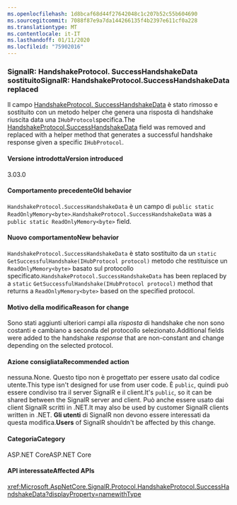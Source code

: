 ```yaml
---
ms.openlocfilehash: 1d8bcaf68d44f27642048c1c207b52c55b604690
ms.sourcegitcommit: 7088f87e9a7da144266135f4b2397e611cf0a228
ms.translationtype: MT
ms.contentlocale: it-IT
ms.lasthandoff: 01/11/2020
ms.locfileid: "75902016"
---
```

### <a name="signalr-handshakeprotocolsuccesshandshakedata-replaced"></a><span data-ttu-id="274c3-101">SignalR: HandshakeProtocol. SuccessHandshakeData sostituito</span><span class="sxs-lookup"><span data-stu-id="274c3-101">SignalR: HandshakeProtocol.SuccessHandshakeData replaced</span></span>

<span data-ttu-id="274c3-102">Il campo [HandshakeProtocol. SuccessHandshakeData](https://github.com/dotnet/aspnetcore/blob/c5b2bc0df2a0027832bf7d01dfb19ca39cd08ae6/src/SignalR/common/SignalR.Common/src/Protocol/HandshakeProtocol.cs#L27) è stato rimosso e sostituito con un metodo helper che genera una risposta di handshake riuscita data una `IHubProtocol`specifica.</span><span class="sxs-lookup"><span data-stu-id="274c3-102">The [HandshakeProtocol.SuccessHandshakeData](https://github.com/dotnet/aspnetcore/blob/c5b2bc0df2a0027832bf7d01dfb19ca39cd08ae6/src/SignalR/common/SignalR.Common/src/Protocol/HandshakeProtocol.cs#L27) field was removed and replaced with a helper method that generates a successful handshake response given a specific `IHubProtocol`.</span></span>

#### <a name="version-introduced"></a><span data-ttu-id="274c3-103">Versione introdotta</span><span class="sxs-lookup"><span data-stu-id="274c3-103">Version introduced</span></span>

<span data-ttu-id="274c3-104">3.0</span><span class="sxs-lookup"><span data-stu-id="274c3-104">3.0</span></span>

#### <a name="old-behavior"></a><span data-ttu-id="274c3-105">Comportamento precedente</span><span class="sxs-lookup"><span data-stu-id="274c3-105">Old behavior</span></span>

<span data-ttu-id="274c3-106">`HandshakeProtocol.SuccessHandshakeData` è un campo di `public static ReadOnlyMemory<byte>`.</span><span class="sxs-lookup"><span data-stu-id="274c3-106">`HandshakeProtocol.SuccessHandshakeData` was a `public static ReadOnlyMemory<byte>` field.</span></span>

#### <a name="new-behavior"></a><span data-ttu-id="274c3-107">Nuovo comportamento</span><span class="sxs-lookup"><span data-stu-id="274c3-107">New behavior</span></span>

<span data-ttu-id="274c3-108">`HandshakeProtocol.SuccessHandshakeData` è stato sostituito da un `static` `GetSuccessfulHandshake(IHubProtocol protocol)` metodo che restituisce un `ReadOnlyMemory<byte>` basato sul protocollo specificato.</span><span class="sxs-lookup"><span data-stu-id="274c3-108">`HandshakeProtocol.SuccessHandshakeData` has been replaced by a `static` `GetSuccessfulHandshake(IHubProtocol protocol)` method that returns a `ReadOnlyMemory<byte>` based on the specified protocol.</span></span>

#### <a name="reason-for-change"></a><span data-ttu-id="274c3-109">Motivo della modifica</span><span class="sxs-lookup"><span data-stu-id="274c3-109">Reason for change</span></span>

<span data-ttu-id="274c3-110">Sono stati aggiunti ulteriori campi alla _risposta_ di handshake che non sono costanti e cambiano a seconda del protocollo selezionato.</span><span class="sxs-lookup"><span data-stu-id="274c3-110">Additional fields were added to the handshake _response_ that are non-constant and change depending on the selected protocol.</span></span>

#### <a name="recommended-action"></a><span data-ttu-id="274c3-111">Azione consigliata</span><span class="sxs-lookup"><span data-stu-id="274c3-111">Recommended action</span></span>

<span data-ttu-id="274c3-112">nessuna.</span><span class="sxs-lookup"><span data-stu-id="274c3-112">None.</span></span> <span data-ttu-id="274c3-113">Questo tipo non è progettato per essere usato dal codice utente.</span><span class="sxs-lookup"><span data-stu-id="274c3-113">This type isn't designed for use from user code.</span></span> <span data-ttu-id="274c3-114">È `public`, quindi può essere condiviso tra il server SignalR e il client.</span><span class="sxs-lookup"><span data-stu-id="274c3-114">It's `public`, so it can be shared between the SignalR server and client.</span></span> <span data-ttu-id="274c3-115">Può anche essere usato dai client SignalR scritti in .NET.</span><span class="sxs-lookup"><span data-stu-id="274c3-115">It may also be used by customer SignalR clients written in .NET.</span></span> <span data-ttu-id="274c3-116">**Gli utenti** di SignalR non devono essere interessati da questa modifica.</span><span class="sxs-lookup"><span data-stu-id="274c3-116">**Users** of SignalR shouldn't be affected by this change.</span></span>

#### <a name="category"></a><span data-ttu-id="274c3-117">Categoria</span><span class="sxs-lookup"><span data-stu-id="274c3-117">Category</span></span>

<span data-ttu-id="274c3-118">ASP.NET Core</span><span class="sxs-lookup"><span data-stu-id="274c3-118">ASP.NET Core</span></span>

#### <a name="affected-apis"></a><span data-ttu-id="274c3-119">API interessate</span><span class="sxs-lookup"><span data-stu-id="274c3-119">Affected APIs</span></span>

<xref:Microsoft.AspNetCore.SignalR.Protocol.HandshakeProtocol.SuccessHandshakeData?displayProperty=namewithType>

<!--

#### Affected APIs

`F:Microsoft.AspNetCore.SignalR.Protocol.HandshakeProtocol.SuccessHandshakeData`

-->
